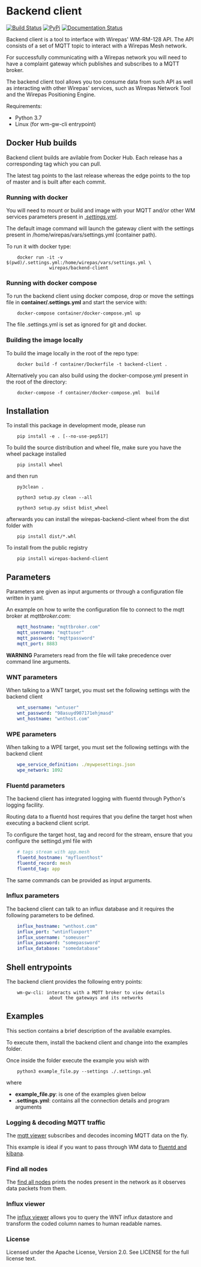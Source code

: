 # Backend client

[![Build Status](https://travis-ci.com/wirepas/backend-apis.svg?branch=master)](https://travis-ci.com/wirepas/backend-apis) [![PyPi](https://img.shields.io/pypi/v/wirepas-backend-client.svg)](https://pypi.org/project/wirepas-backend-client/) [![Documentation Status](https://readthedocs.org/projects/backend-client/badge/?version=latest)](https://backend-client.readthedocs.io/en/latest/?badge=latest)


Backend client is a tool to interface with Wirepas' WM-RM-128 API. The API
consists of a set of MQTT topic to interact with a Wirepas Mesh network.

For successfully communicating with a Wirepas network you will need to
have a complaint gateway which publishes and subscribes to a MQTT broker.

The backend client tool allows you too consume data from such API as well
as interacting with other Wirepas' services, such as Wirepas Network Tool
and the Wirepas Positioning Engine.

Requirements:
* Python 3.7 
* Linux (for wm-gw-cli entrypoint)

## Docker Hub builds

Backend client builds are avilable from Docker Hub. Each release has a
corresponding tag which you can pull.

The latest tag points to the last release whereas the edge points to the
top of master and is built after each commit.

### Running with docker

You will need to mount or build and image with your MQTT and/or other
WM services parameters present in [*.settings.yml*](#parameters).

The default image command will launch the gateway client with the settings
present in /home/wirepas/vars/settings.yml (container path).

To run it with docker type:

```shell
    docker run -it -v $(pwd)/.settings.yml:/home/wirepas/vars/settings.yml \
                wirepas/backend-client
```

### Running with docker compose

To run the backend client using docker compose, drop or move the settings file in
**container/.settings.yml** and start the service with:

```shell
    docker-compose container/docker-compose.yml up
```
The file .settings.yml is set as ignored for git and docker.

### Building the image locally

To build the image locally in the root of the repo type:
```shell
    docker build -f container/Dockerfile -t backend-client .
```
Alternatively you can also build using the docker-compose.yml present in
the root of the directory:

```shell
    docker-compose -f container/docker-compose.yml  build
```

## Installation

To install this package in development mode, please run

```shell
    pip install -e . [--no-use-pep517]
```
To build the source distribution and wheel file, make sure you have the
wheel package installed

```shell
    pip install wheel
```
and then run

```shell
    py3clean .

    python3 setup.py clean --all

    python3 setup.py sdist bdist_wheel
```
afterwards you can install the wirepas-backend-client wheel from the dist
folder with

```shell
    pip install dist/*.whl
```

To install from the public registry

```shell
    pip install wirepas-backend-client
```

## Parameters

Parameters are given as input arguments or through a configuration file
written in yaml.

An example on how to write the configuration file to connect to the
mqtt broker at *mqttbroker.com*:

```yaml
    mqtt_hostname: "mqttbroker.com"
    mqtt_username: "mqttuser"
    mqtt_password: "mqttpassword"
    mqtt_port: 8883

```
**WARNING**
    Parameters read from the file will take precedence over command line
    arguments.

### WNT parameters

When talking to a WNT target, you must set the following settings with
the backend client

```yaml
    wnt_username: "wntuser"
    wnt_password: "98asuyd907171ehjmasd"
    wnt_hostname: "wnthost.com"
```

### WPE parameters

When talking to a WPE target, you must set the following settings with
the backend client
```yaml
    wpe_service_definition: ./mywpesettings.json
    wpe_network: 1092
```

### Fluentd parameters

The backend client has integrated logging with fluentd through Python's
logging facility.

Routing data to a fluentd host requires that you define the target host
when executing a backend client script.

To configure the target host, tag and record for the stream, ensure that
you configure the settingd.yml file with

```yaml
    # tags stream with app.mesh
    fluentd_hostname: "myfluenthost"
    fluentd_record: mesh
    fluentd_tag: app
```
The same commands can be provided as input arguments.

### Influx parameters

The backend client can talk to an influx database and it requires the
following parameters to be defined.

```yaml
    influx_hostname: "wnthost.com"
    influx_port: "wntinfluxport"
    influx_username: "someuser"
    influx_password: "somepassword"
    influx_database: "somedatabase"
```

## Shell entrypoints

The backend client provides the following entry points:

```shell
    wm-gw-cli: interacts with a MQTT broker to view details
                about the gateways and its networks
```

## Examples

This section contains a brief description of the available examples.

To  execute them, install the backend client and change into the examples
folder.

Once inside the folder execute the example you wish with

```shell
    python3 example_file.py --settings ./.settings.yml
```

where

-   **example_file.py**: is one of the examples given below
-   **.settings.yml**: contains all the connection details and program arguments

### Logging & decoding MQTT traffic

The [mqtt viewer](./examples/mqtt_viewer.py) subscribes
and decodes incoming MQTT data on the fly.

This example is ideal if you want to pass through WM data to [fluentd and kibana](https://github.com/wirepas/evk).

### Find all nodes

The [find all nodes](./examples/find_all_nodes.py) prints the nodes
present in the network as it observes data packets from them.

### Influx viewer

The [influx viewer](./examples/influx_viewer.py) allows you to query the
WNT influx datastore and transform the coded column names to human readable
names.

### License

Licensed under the Apache License, Version 2.0. See LICENSE for the full license text.
